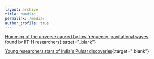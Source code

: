 ```yaml
---
layout: archive
title: "Media"
permalink: /media/
author_profile: true
---
```


[Humming of the universe caused by low frequency gravitational waves found by IIT-H researchers](https://www.thehindu.com/news/national/telangana/humming-of-the-universe-caused-by-low-frequency-gravitational-waves-found-by-iit-h-researchers/article67044732.ece){:target="_blank"}


[Young researchers stars of India's Pulsar discoveries](https://timesofindia.indiatimes.com/city/pune/young-researchers-stars-of-indias-pulsar-discoveries/articleshow/101427310.cms){:target="_blank"}
